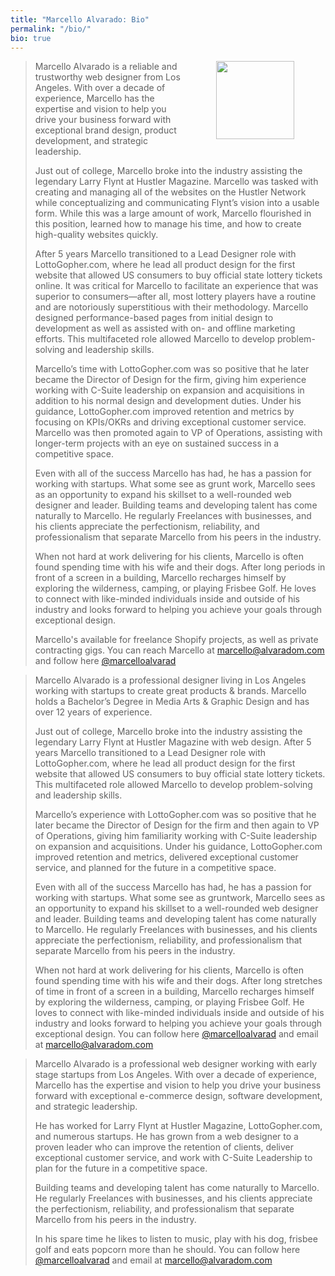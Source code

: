 ```yaml
---
title: "Marcello Alvarado: Bio"
permalink: "/bio/"
bio: true
---
```


<p><img align="right" src="{{ site.baseurl }}/assets/images/me-03.jpg" width="125" hspace="50" class="m-l m-b-md b-r"></p>

<blockquote id="long">
    <p>Marcello Alvarado is a reliable and trustworthy web designer from Los Angeles. With over a decade of experience, Marcello has the expertise and vision to help you drive your business forward with exceptional brand design, product development, and strategic leadership.</p>
	<p>Just out of college, Marcello broke into the industry assisting the legendary Larry Flynt at Hustler Magazine. Marcello was tasked with creating and managing all of the websites on the Hustler Network while conceptualizing and communicating Flynt’s vision into a usable form. While this was a large amount of work, Marcello flourished in this position, learned how to manage his time, and how to create high-quality websites quickly.</p>
	<p>After 5 years Marcello transitioned to a Lead Designer role with LottoGopher.com, where he lead all product design for the first website that allowed US consumers to buy official state lottery tickets online. It was critical for Marcello to facilitate an experience that was superior to consumers—after all, most lottery players have a routine and are notoriously superstitious with their methodology. Marcello designed performance-based pages from initial design to development as well as assisted with on- and offline marketing efforts. This multifaceted role allowed Marcello to develop problem-solving and leadership skills.</p>
	<p>Marcello’s time with LottoGopher.com was so positive that he later became the Director of Design for the firm, giving him experience working with C-Suite leadership on expansion and acquisitions in addition to his normal design and development duties. Under his guidance, LottoGopher.com improved retention and metrics by focusing on KPIs/OKRs and driving exceptional customer service. Marcello was then promoted again to VP of Operations, assisting with longer-term projects with an eye on sustained success in a competitive space.</p>
	<p>Even with all of the success Marcello has had, he has a passion for working with startups. What some see as grunt work, Marcello sees as an opportunity to expand his skillset to a well-rounded web designer and leader. Building teams and developing talent has come naturally to Marcello. He regularly Freelances with businesses, and his clients appreciate the perfectionism, reliability, and professionalism that separate Marcello from his peers in the industry.</p>
	<p>When not hard at work delivering for his clients, Marcello is often found spending time with his wife and their dogs. After long periods in front of a screen in a building, Marcello recharges himself by exploring the wilderness, camping, or playing Frisbee Golf. He loves to connect with like-minded individuals inside and outside of his industry and looks forward to helping you achieve your goals through exceptional design.</p>
	<p>Marcello's available for freelance Shopify projects, as well as private contracting gigs. You can reach Marcello at <a href="mailto:marcello@alvaradom.com?subject=Enquiry from AlvaradoM.com" target="_blank">marcello@alvaradom.com</a> and follow here <a href="https://twitter.com/marcelloalvarad" target="_blank">@marcelloalvarad</a></p>
</blockquote>

<blockquote id="med" class="none">
    <p>Marcello Alvarado is a professional designer living in Los Angeles working with startups to create great products & brands. Marcello holds a Bachelor’s Degree in Media Arts & Graphic Design and has over 12 years of experience.</p>
	<p>Just out of college, Marcello broke into the industry assisting the legendary Larry Flynt at Hustler Magazine with web design. After 5 years Marcello transitioned to a Lead Designer role with LottoGopher.com, where he lead all product design for the first website that allowed US consumers to buy official state lottery tickets. This multifaceted role allowed Marcello to develop problem-solving and leadership skills.</p>
	<p>Marcello’s experience with LottoGopher.com was so positive that he later became the Director of Design for the firm and then again to VP of Operations, giving him familiarity working with C-Suite leadership on expansion and acquisitions. Under his guidance, LottoGopher.com improved retention and metrics, delivered exceptional customer service, and planned for the future in a competitive space.</p>
	<p>Even with all of the success Marcello has had, he has a passion for working with startups. What some see as gruntwork, Marcello sees as an opportunity to expand his skillset to a well-rounded web designer and leader. Building teams and developing talent has come naturally to Marcello. He regularly Freelances with businesses, and his clients appreciate the perfectionism, reliability, and professionalism that separate Marcello from his peers in the industry.</p>
	<p>When not hard at work delivering for his clients, Marcello is often found spending time with his wife and their dogs. After long stretches of time in front of a screen in a building, Marcello recharges himself by exploring the wilderness, camping, or playing Frisbee Golf. He loves to connect with like-minded individuals inside and outside of his industry and looks forward to helping you achieve your goals through exceptional design. You can follow here <a href="https://twitter.com/marcelloalvarad" target="_blank">@marcelloalvarad</a> and email at <a href="mailto:marcello@alvaradom.com?subject=Enquiry from AlvaradoM.com" target="_blank">marcello@alvaradom.com</a></p>
</blockquote>

<blockquote id="short" class="none">
    <p>Marcello Alvarado is a professional web designer working with early stage startups from Los Angeles. With over a decade of experience, Marcello has the expertise and vision to help you drive your business forward with exceptional e-commerce design, software development, and strategic leadership.</p>
	<p>He has worked for Larry Flynt at Hustler Magazine, LottoGopher.com, and numerous startups. He has grown from a web designer to a proven leader who can improve the retention of clients, deliver exceptional customer service, and work with C-Suite Leadership to plan for the future in a competitive space.</p>
	<p>Building teams and developing talent has come naturally to Marcello. He regularly Freelances with businesses, and his clients appreciate the perfectionism, reliability, and professionalism that separate Marcello from his peers in the industry.</p>
	<p>In his spare time he likes to listen to music, play with his dog, frisbee golf and eats popcorn more than he should. You can follow here <a href="https://twitter.com/marcelloalvarad" target="_blank">@marcelloalvarad</a> and email at <a href="mailto:marcello@alvaradom.com?subject=Enquiry from AlvaradoM.com" target="_blank">marcello@alvaradom.com</a></p>
</blockquote>








